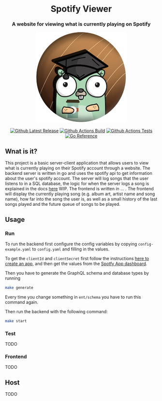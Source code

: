 <h1 align="center">Spotify Viewer</h1>
<h3 align="center">A website for viewing what is currently playing on Spotify</h3>

<p align="center">
    <img src="docs/imgs/spotify_viewer_logo.png" alt="Logo" height="300" width="300" />
</p>

<p align="center">
    <a href="https://github.com/rustic-beans/spotify-viewer/releases/latest"><img src="https://img.shields.io/github/v/release/rustic-beans/spotify-viewer?logo=github" alt="Github Latest Release"></a>
    <a href="https://github.com/rustic-beans/spotify-viewer/actions/workflows/build_test.yml"> <img src="https://img.shields.io/github/actions/workflow/status/rustic-beans/spotify-viewer/build_test" alt="Github Actions Build" /></a>
    <a href="https://github.com/rustic-beans/spotify-viewer/actions/workflows/test_on_push.yml"> <img src="https://img.shields.io/github/actions/workflow/status/rustic-beans/spotify-viewer/test_on_push?label=tests" alt="Github Actions Tests" /></a>
    <a href="https://pkg.go.dev/github.com/rustic-beans/spotify-viewer"> <img src="https://img.shields.io/badge/_-reference-blue?logo=go&label=%E2%80%8E%20" alt="Go Reference" /></a>
</p>

## Wnat is it?
This project is a basic server-client application that allows users to view what is currently playing on their Spotify account through a website. The backend server is written in go and uses the spotify api to get information about the user's spotify account. The server will log songs that the user listens to in a SQL database, the logic for when the server logs a song is explained in the docs [here](docs/spotify-song-logging.md) WIP. The frontend is written in ... . The frontend will display the currently playing song (e.g. album art, artist name and song name), how far into the song the user is, as well as a small history of the last songs played and the future queue of songs to be played.
## Usage
### Run
To run the backend first configure the config variables by copying `config-example.yaml` to `config.yaml` and filling in the values.

To get the `clientId` and `clientSecret` first follow the instructions [here to create an app](https://developer.spotify.com/documentation/web-api/tutorials/getting-started#create-an-app), and then get the values from the [Spotfy App dashboard](https://developer.spotify.com/dashboard).

Then you have to generate the GraphQL schema and database types by running
```bash
make generate
```
Every time you change something in `ent/schema` you have to run this command again.

Then run the backend with the following command:
```bash
make start
```

### Test
TODO

### Frontend 
TODO

## Host
TODO

